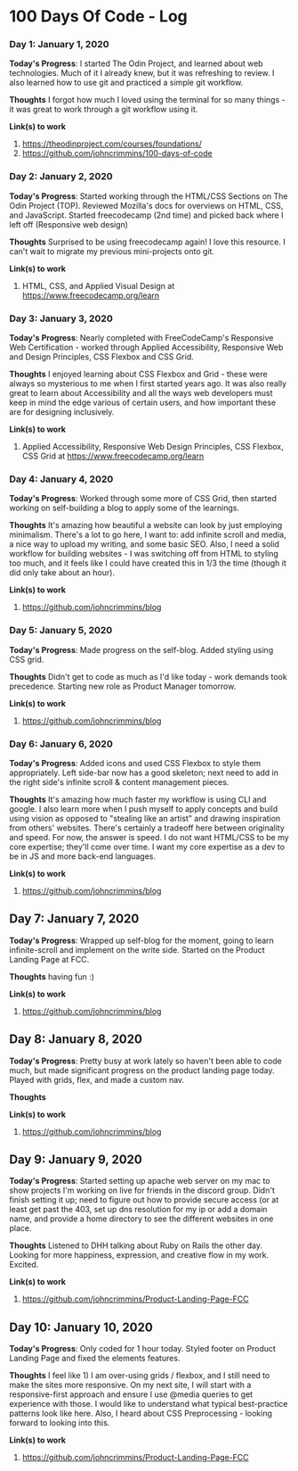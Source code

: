 # 100 Days Of Code - Log


### Day 1: January 1, 2020

**Today's Progress**: I started The Odin Project,  and learned about web technologies. Much of it I already knew, but it was refreshing to review. I also learned how to use git and practiced a simple git workflow.

**Thoughts** I forgot how much I loved using the terminal for so many things - it was great to work through a git workflow using it. 

**Link(s) to work**
1. https://theodinproject.com/courses/foundations/
2. https://github.com/johncrimmins/100-days-of-code


### Day 2: January 2, 2020

**Today's Progress**: Started working through the HTML/CSS Sections on The Odin Project (TOP). Reviewed Mozilla's docs for overviews on HTML, CSS, and JavaScript. Started freecodecamp (2nd time) and picked back where I left off (Responsive web design)

**Thoughts** Surprised to be using freecodecamp again! I love this resource. I can't wait to migrate  my previous mini-projects onto git. 

**Link(s) to work**
1. HTML, CSS, and Applied Visual Design at  https://www.freecodecamp.org/learn

### Day 3: January 3, 2020

**Today's Progress**: Nearly completed with FreeCodeCamp's Responsive Web Certification - worked through Applied Accessibility, Responsive Web and Design Principles, CSS Flexbox and CSS Grid.

**Thoughts** I enjoyed learning about CSS Flexbox and Grid - these were always so mysterious to me when I first started years ago. It was also really great to learn about Accessibility and all the ways web developers must keep in mind the edge various of certain users, and how important these are for designing inclusively. 


**Link(s) to work**
1. Applied Accessibility, Responsive Web Design Principles, CSS Flexbox, CSS Grid at https://www.freecodecamp.org/learn


### Day 4: January 4, 2020

**Today's Progress**: Worked through some more of CSS Grid, then started working on self-building a blog to apply some of the learnings. 

**Thoughts** It's amazing how beautiful a website can look by just employing minimalism. There's a lot to go here, I want to: add infinite scroll and media, a nice way to upload my writing, and some basic SEO. Also, I need a solid workflow for building websites - I was switching off from HTML to styling too much, and it feels like I could have created this in 1/3 the time (though it did only take about an hour).


**Link(s) to work**
1. https://github.com/johncrimmins/blog

### Day 5: January 5, 2020

**Today's Progress**: Made progress on the self-blog. Added styling  using CSS  grid.

**Thoughts** Didn't get to code as much as I'd like today - work demands took precedence. Starting new role as Product Manager tomorrow.


**Link(s) to work**
1. https://github.com/johncrimmins/blog

### Day 6: January 6, 2020

**Today's Progress**: Added icons and used CSS Flexbox to style them appropriately. Left side-bar now has a good skeleton; next need to add in the right side's infinite scroll & content management pieces. 

**Thoughts** It's amazing how much faster my workflow is using CLI and google. I also learn more when I push myself to apply concepts and build using vision as opposed to "stealing like an artist" and drawing inspiration from others' websites. There's certainly a tradeoff here between originality and speed. For now, the answer is speed. I do not want HTML/CSS to be my core expertise; they'll come over time. I want my core expertise  as a dev to be in JS and more back-end languages.


**Link(s) to work**
1. https://github.com/johncrimmins/blog

## Day 7: January 7, 2020

**Today's Progress**: Wrapped up self-blog for the moment, going to learn infinite-scroll and implement on the write side. Started on the Product Landing Page at FCC. 

**Thoughts** having fun :)


**Link(s) to work**
1. https://github.com/johncrimmins/blog


## Day 8: January 8, 2020

**Today's Progress**: Pretty busy at work lately so haven't been able to code much, but made  significant progress on the product landing page today. Played with grids, flex, and made a custom nav. 

**Thoughts** 


**Link(s) to work**
1. https://github.com/johncrimmins/blog



## Day 9: January 9, 2020

**Today's Progress**: Started setting up apache web server on my mac to show projects I'm working on live for friends in the discord group. Didn't finish setting it up; need to figure out how to provide secure access (or  at least get past the 403, set up dns resolution for my ip or add a domain name, and provide a home directory to see the different websites in one place.

**Thoughts** Listened to DHH talking  about Ruby on Rails the other day. Looking for more happiness, expression, and creative flow  in my work. Excited. 


**Link(s) to work**
1. https://github.com/johncrimmins/Product-Landing-Page-FCC

## Day 10: January 10, 2020

**Today's Progress**: Only coded for 1 hour today. Styled footer on Product Landing Page and fixed  the elements features. 

**Thoughts**  I feel like 1) I am over-using grids / flexbox, and I still need to make the sites more responsive. On my next site, I will start with a responsive-first approach and ensure I use @media queries to get experience with those. I would like to understand what typical best-practice patterns look like here. Also, I heard about CSS Preprocessing - looking forward to looking into this.


**Link(s) to work**
1. https://github.com/johncrimmins/Product-Landing-Page-FCC






